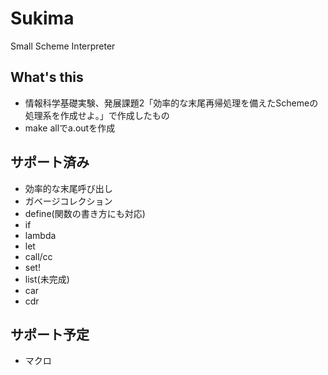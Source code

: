 # Sukima
Small Scheme Interpreter

## What's this
- 情報科学基礎実験、発展課題2「効率的な末尾再帰処理を備えたSchemeの処理系を作成せよ。」で作成したもの
- make allでa.outを作成

## サポート済み
- 効率的な末尾呼び出し
- ガベージコレクション
- define(関数の書き方にも対応)
- if
- lambda
- let
- call/cc
- set!
- list(未完成)
- car
- cdr

## サポート予定
- マクロ
